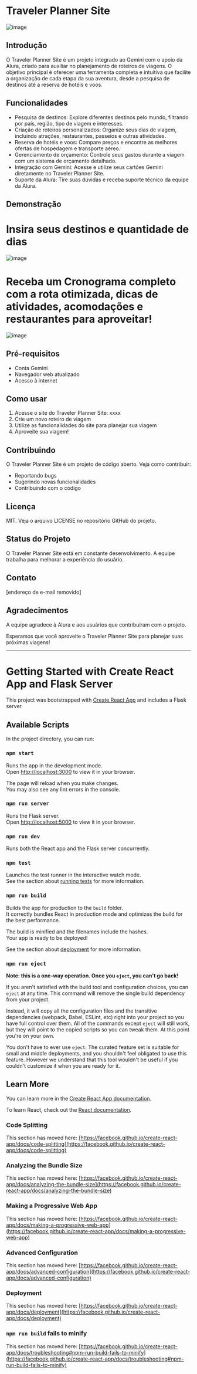 # Traveler Planner Site

![image](https://github.com/Blue260910/traveler-planner-site/assets/84590776/14847c73-8f7f-4ba8-91a1-aaa949400d1f)


## Introdução

O Traveler Planner Site é um projeto integrado ao Gemini com o apoio da Alura, criado para auxiliar no planejamento de roteiros de viagens. O objetivo principal é oferecer uma ferramenta completa e intuitiva que facilite a organização de cada etapa da sua aventura, desde a pesquisa de destinos até a reserva de hotéis e voos.

## Funcionalidades

- Pesquisa de destinos: Explore diferentes destinos pelo mundo, filtrando por país, região, tipo de viagem e interesses.
- Criação de roteiros personalizados: Organize seus dias de viagem, incluindo atrações, restaurantes, passeios e outras atividades.
- Reserva de hotéis e voos: Compare preços e encontre as melhores ofertas de hospedagem e transporte aéreo.
- Gerenciamento de orçamento: Controle seus gastos durante a viagem com um sistema de orçamento detalhado.
- Integração com Gemini: Acesse e utilize seus cartões Gemini diretamente no Traveler Planner Site.
- Suporte da Alura: Tire suas dúvidas e receba suporte técnico da equipe da Alura.

## Demonstração
# Insira seus destinos e quantidade de dias
![image](https://github.com/Blue260910/traveler-planner-site/assets/84590776/90fb0b20-da69-4af6-b663-2bc14dfc6539)

# Receba um Cronograma completo com a rota otimizada, dicas de atividades, acomodações e restaurantes para aproveitar!
![image](https://github.com/Blue260910/traveler-planner-site/assets/84590776/e5f32fb8-c732-471b-ae8a-e177a2453ce7)




## Pré-requisitos

- Conta Gemini
- Navegador web atualizado
- Acesso à internet

## Como usar

1. Acesse o site do Traveler Planner Site: xxxx
2. Crie um novo roteiro de viagem
3. Utilize as funcionalidades do site para planejar sua viagem
4. Aproveite sua viagem!

## Contribuindo

O Traveler Planner Site é um projeto de código aberto. Veja como contribuir:

- Reportando bugs
- Sugerindo novas funcionalidades
- Contribuindo com o código

## Licença

MIT. Veja o arquivo LICENSE no repositório GitHub do projeto.

## Status do Projeto

O Traveler Planner Site está em constante desenvolvimento. A equipe trabalha para melhorar a experiência do usuário.

## Contato

[endereço de e-mail removido]

## Agradecimentos

A equipe agradece à Alura e aos usuários que contribuíram com o projeto.

Esperamos que você aproveite o Traveler Planner Site para planejar suas próximas viagens!

---

# Getting Started with Create React App and Flask Server

This project was bootstrapped with [Create React App](https://github.com/facebook/create-react-app) and includes a Flask server.

## Available Scripts

In the project directory, you can run:

### `npm start`

Runs the app in the development mode.\
Open [http://localhost:3000](http://localhost:3000) to view it in your browser.

The page will reload when you make changes.\
You may also see any lint errors in the console.

### `npm run server`

Runs the Flask server.\
Open [http://localhost:5000](http://localhost:5000) to view it in your browser.

### `npm run dev`

Runs both the React app and the Flask server concurrently.

### `npm test`

Launches the test runner in the interactive watch mode.\
See the section about [running tests](https://facebook.github.io/create-react-app/docs/running-tests) for more information.

### `npm run build`

Builds the app for production to the `build` folder.\
It correctly bundles React in production mode and optimizes the build for the best performance.

The build is minified and the filenames include the hashes.\
Your app is ready to be deployed!

See the section about [deployment](https://facebook.github.io/create-react-app/docs/deployment) for more information.

### `npm run eject`

**Note: this is a one-way operation. Once you `eject`, you can't go back!**

If you aren't satisfied with the build tool and configuration choices, you can `eject` at any time. This command will remove the single build dependency from your project.

Instead, it will copy all the configuration files and the transitive dependencies (webpack, Babel, ESLint, etc) right into your project so you have full control over them. All of the commands except `eject` will still work, but they will point to the copied scripts so you can tweak them. At this point you're on your own.

You don't have to ever use `eject`. The curated feature set is suitable for small and middle deployments, and you shouldn't feel obligated to use this feature. However we understand that this tool wouldn't be useful if you couldn't customize it when you are ready for it.

## Learn More

You can learn more in the [Create React App documentation](https://facebook.github.io/create-react-app/docs/getting-started).

To learn React, check out the [React documentation](https://reactjs.org/).

### Code Splitting

This section has moved here: [https://facebook.github.io/create-react-app/docs/code-splitting](https://facebook.github.io/create-react-app/docs/code-splitting)

### Analyzing the Bundle Size

This section has moved here: [https://facebook.github.io/create-react-app/docs/analyzing-the-bundle-size](https://facebook.github.io/create-react-app/docs/analyzing-the-bundle-size)

### Making a Progressive Web App

This section has moved here: [https://facebook.github.io/create-react-app/docs/making-a-progressive-web-app](https://facebook.github.io/create-react-app/docs/making-a-progressive-web-app)

### Advanced Configuration

This section has moved here: [https://facebook.github.io/create-react-app/docs/advanced-configuration](https://facebook.github.io/create-react-app/docs/advanced-configuration)

### Deployment

This section has moved here: [https://facebook.github.io/create-react-app/docs/deployment](https://facebook.github.io/create-react-app/docs/deployment)

### `npm run build` fails to minify

This section has moved here: [https://facebook.github.io/create-react-app/docs/troubleshooting#npm-run-build-fails-to-minify](https://facebook.github.io/create-react-app/docs/troubleshooting#npm-run-build-fails-to-minify)
